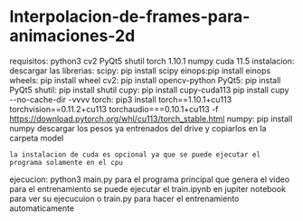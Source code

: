 # Interpolacion-de-frames-para-animaciones-2d

requisitos:
    python3
    cv2
    PyQt5
    shutil
    torch 1.10.1
    numpy
    cuda 11.5
 instalacion:
    descargar las librerias:
        scipy: pip install scipy
        einops:pip install einops
        wheels: pip install wheel
        cv2: pip install opencv-python
        PyQt5: pip install PyQt5
        shutil: pip install shutil
        cupy: pip install cupy-cuda113 pip install cupy --no-cache-dir -vvvv
        torch: pip3 install torch==1.10.1+cu113 torchvision==0.11.2+cu113 torchaudio===0.10.1+cu113 -f https://download.pytorch.org/whl/cu113/torch_stable.html
        numpy: pip install numpy
    descargar los pesos ya entrenados del drive y copiarlos en la carpeta model
    
    la instalacion de cuda es opcional ya que se puede ejecutar el programa solamente en el cpu

 ejecucion:
 python3 main.py para el programa principal que genera el video
 para el entrenamiento se puede ejecutar el train.ipynb en jupiter notebook para ver su ejecucuion o 
 train.py para hacer el entrenamiento automaticamente